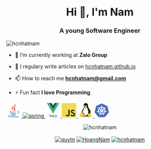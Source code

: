 <h1 align="center">Hi 👋, I'm Nam</h1>
<h3 align="center">A young Software Engineer</h3>

<p align="left"> <img src="https://komarev.com/ghpvc/?username=hcnhatnam" alt="hcnhatnam" /> </p>

- 🔭 I’m currently working at **Zalo Group**

- 📝 I regulary write articles on [hcnhatnam.github.io](https://hcnhatnam.github.io)

- 📫 How to reach me **hcnhatnam@gmail.com**

- ⚡ Fun fact **I love Programming**


<p align="left">
 <a href="https://www.java.com/" target="_blank"> <img src="https://github.com/devicons/devicon/blob/master/icons/java/java-original.svg" alt="vuejs" width="40" height="40"/> </a>
  <a href="https://spring.io/" target="_blank"> <img src="https://user-images.githubusercontent.com/196336/56349437-d7008600-61c8-11e9-8f68-d3e3e30d298c.png" alt="spring" width="40" height="40"/> </a>
 <a href="https://vuejs.org/" target="_blank"> <img src="https://raw.githubusercontent.com/devicons/devicon/master/icons/vuejs/vuejs-original-wordmark.svg" alt="vuejs" width="40" height="40"/> </a>
<a href="https://www.javascript.com/" target="_blank"> <img src="https://github.com/devicons/devicon/blob/master/icons/javascript/javascript-original.svg" alt="javascript" width="40" height="40"/> </a>
<a href="https://www.linux.org" target="_blank"> <img src="https://github.com/devicons/devicon/blob/master/icons/linux/linux-original.svg" alt="linux" width="40" height="40"/> </a>
<a href="https://kubernetes.io" target="_blank"> <img src="https://github.com/devicons/devicon/blob/master/icons/kubernetes/kubernetes-plain.svg" alt="kubernetes" width="40" height="40"/> </a>

</p><p align="center"> <img src="https://github-readme-stats.vercel.app/api?username=hcnhatnam&show_icons=true" alt="hcnhatnam" /> </p>

<p align="center">
<a href="https://www.linkedin.com/in/hoang-nam-3a4196148/" target="blank"><img align="center" src="https://cdn.jsdelivr.net/npm/simple-icons@3.0.1/icons/linkedin.svg" alt="quytn" height="20" width="20" /></a>
<a href="https://fb.com/hcnnam.bku" target="blank"><img align="center" src="https://cdn.jsdelivr.net/npm/simple-icons@3.0.1/icons/facebook.svg" alt="HoangNam" height="20" width="20" /></a>
<a href="https://www.youtube.com/channel/UCB09gtt5ePaSPEXgAdH-LQQ?view_as=subscriber" target="blank"><img align="center" src="https://cdn.jsdelivr.net/npm/simple-icons@3.0.1/icons/youtube.svg" alt="hcnhatnam" height="20" width="20" /></a>
</p>
